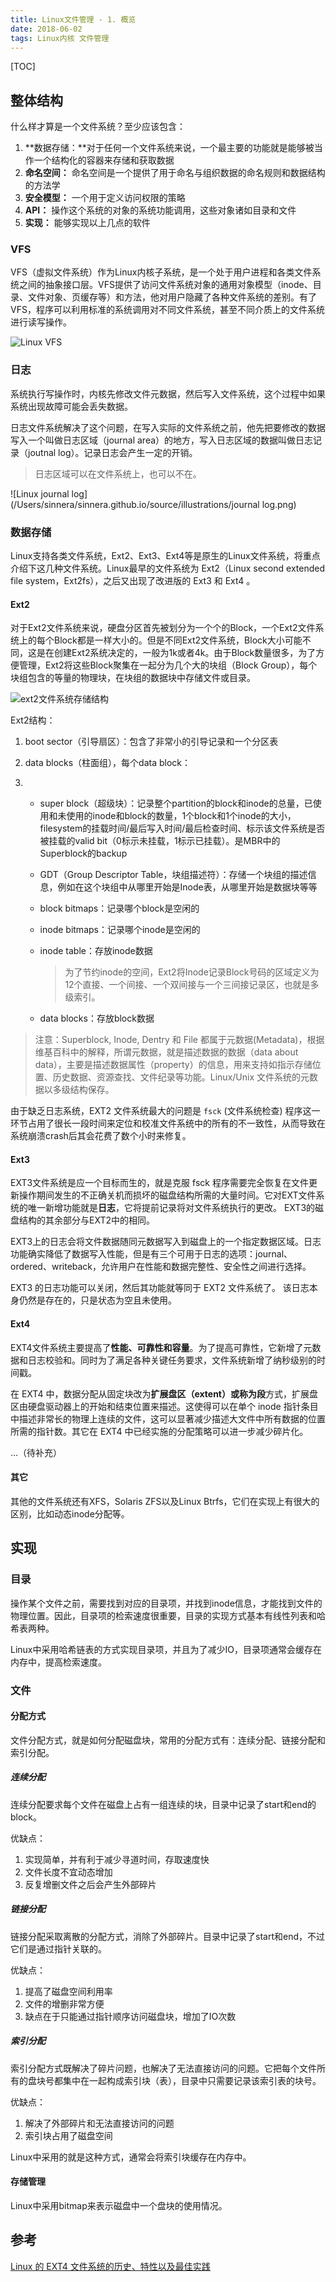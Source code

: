 ```yaml
---
title: Linux文件管理 - 1. 概览
date: 2018-06-02
tags: Linux内核 文件管理
---
```


[TOC]

## 整体结构

什么样才算是一个文件系统？至少应该包含：

1. **数据存储：**对于任何一个文件系统来说，一个最主要的功能就是能够被当作一个结构化的容器来存储和获取数据
2. **命名空间：** 命名空间是一个提供了用于命名与组织数据的命名规则和数据结构的方法学
3. **安全模型：** 一个用于定义访问权限的策略
4. **API：** 操作这个系统的对象的系统功能调用，这些对象诸如目录和文件
5. **实现：** 能够实现以上几点的软件

### VFS

VFS（虚拟文件系统）作为Linux内核子系统，是一个处于用户进程和各类文件系统之间的抽象接口层。VFS提供了访问文件系统对象的通用对象模型（inode、目录、文件对象、页缓存等）和方法，他对用户隐藏了各种文件系统的差别。有了VFS，程序可以利用标准的系统调用对不同文件系统，甚至不同介质上的文件系统进行读写操作。

![Linux VFS](/Users/sinnera/sinnera.github.io/source/illustrations/VFS.png)

### 日志

系统执行写操作时，内核先修改文件元数据，然后写入文件系统，这个过程中如果系统出现故障可能会丢失数据。

日志文件系统解决了这个问题，在写入实际的文件系统之前，他先把要修改的数据写入一个叫做日志区域（journal area）的地方，写入日志区域的数据叫做日志记录（joutnal log）。记录日志会产生一定的开销。

> 日志区域可以在文件系统上，也可以不在。

![Linux journal log](/Users/sinnera/sinnera.github.io/source/illustrations/journal log.png)

### 数据存储

Linux支持各类文件系统，Ext2、Ext3、Ext4等是原生的Linux文件系统，将重点介绍下这几种文件系统。Linux最早的文件系统为 Ext2（Linux second extended file system，Ext2fs），之后又出现了改进版的 Ext3 和 Ext4 。

#### Ext2

对于Ext2文件系统来说，硬盘分区首先被划分为一个个的Block，一个Ext2文件系统上的每个Block都是一样大小的。但是不同Ext2文件系统，Block大小可能不同，这是在创建Ext2系统决定的，一般为1k或者4k。由于Block数量很多，为了方便管理，Ext2将这些Block聚集在一起分为几个大的块组（Block Group），每个块组包含的等量的物理块，在块组的数据块中存储文件或目录。

![ext2文件系统存储结构](/Users/sinnera/sinnera.github.io/source/illustrations/Ext2.png)

Ext2结构：

1. boot sector（引导扇区）：包含了非常小的引导记录和一个分区表

2. data blocks（柱面组），每个data block：

3. - super block（超级块）：记录整个partition的block和inode的总量，已使用和未使用的inode和block的数量，1个block和1个inode的大小，filesystem的挂载时间/最后写入时间/最后检查时间、标示该文件系统是否被挂载的valid bit（0标示未挂载，1标示已挂载）。是MBR中的Superblock的backup

   - GDT（Group Descriptor Table，块组描述符）：存储一个块组的描述信息，例如在这个块组中从哪里开始是Inode表，从哪里开始是数据块等等

   - block bitmaps：记录哪个block是空闲的

   - inode bitmaps：记录哪个inode是空闲的

   - inode table：存放inode数据

     > 为了节约inode的空间，Ext2将Inode记录Block号码的区域定义为12个直接、一个间接、一个双间接与一个三间接记录区，也就是多级索引。

   - data blocks：存放block数据

> 注意：Superblock, Inode, Dentry 和 File 都属于元数据(Metadata)，根据维基百科中的解释，所谓元数据，就是描述数据的数据（data about data），主要是描述数据属性（property）的信息，用来支持如指示存储位置、历史数据、资源查找、文件纪录等功能。Linux/Unix 文件系统的元数据以多级结构保存。

由于缺乏日志系统，EXT2 文件系统最大的问题是 `fsck` (文件系统检查) 程序这一环节占用了很长一段时间来定位和校准文件系统中的所有的不一致性，从而导致在系统崩溃crash后其会花费了数个小时来修复。

#### Ext3

EXT3文件系统是应一个目标而生的，就是克服 fsck 程序需要完全恢复在文件更新操作期间发生的不正确关机而损坏的磁盘结构所需的大量时间。它对EXT文件系统的唯一新增功能就是**日志**，它将提前记录将对文件系统执行的更改。 EXT3的磁盘结构的其余部分与EXT2中的相同。

EXT3上的日志会将文件数据随同元数据写入到磁盘上的一个指定数据区域。日志功能确实降低了数据写入性能，但是有三个可用于日志的选项：journal、ordered、writeback，允许用户在性能和数据完整性、安全性之间进行选择。 

EXT3 的日志功能可以关闭，然后其功能就等同于 EXT2 文件系统了。 该日志本身仍然是存在的，只是状态为空且未使用。 

#### Ext4

EXT4文件系统主要提高了**性能、可靠性和容量**。为了提高可靠性，它新增了元数据和日志校验和。同时为了满足各种关键任务要求，文件系统新增了纳秒级别的时间戳。

在 EXT4 中，数据分配从固定块改为**扩展盘区（extent）或称为段**方式，扩展盘区由硬盘驱动器上的开始和结束位置来描述。这使得可以在单个 inode 指针条目中描述非常长的物理上连续的文件，这可以显著减少描述大文件中所有数据的位置所需的指针数。其它在 EXT4 中已经实施的分配策略可以进一步减少碎片化。

…（待补充）

#### 其它

其他的文件系统还有XFS，Solaris ZFS以及Linux Btrfs，它们在实现上有很大的区别，比如动态inode分配等。

## 实现

### 目录

操作某个文件之前，需要找到对应的目录项，并找到inode信息，才能找到文件的物理位置。因此，目录项的检索速度很重要，目录的实现方式基本有线性列表和哈希表两种。

Linux中采用哈希链表的方式实现目录项，并且为了减少IO，目录项通常会缓存在内存中，提高检索速度。

### 文件

#### 分配方式

文件分配方式，就是如何分配磁盘块，常用的分配方式有：连续分配、链接分配和索引分配。

##### 连续分配

连续分配要求每个文件在磁盘上占有一组连续的块，目录中记录了start和end的block。

优缺点：

1. 实现简单，并有利于减少寻道时间，存取速度快
2. 文件长度不宜动态增加
3. 反复增删文件之后会产生外部碎片

##### 链接分配

链接分配采取离散的分配方式，消除了外部碎片。目录中记录了start和end，不过它们是通过指针关联的。

优缺点：

1. 提高了磁盘空间利用率
2. 文件的增删非常方便
3. 缺点在于只能通过指针顺序访问磁盘块，增加了IO次数

##### 索引分配

索引分配方式既解决了碎片问题，也解决了无法直接访问的问题。它把每个文件所有的盘块号都集中在一起构成索引块（表），目录中只需要记录该索引表的块号。

优缺点：

1. 解决了外部碎片和无法直接访问的问题
2. 索引块占用了磁盘空间

Linux中采用的就是这种方式，通常会将索引块缓存在内存中。

#### 存储管理

Linux中采用bitmap来表示磁盘中一个盘块的使用情况。

## 参考

[Linux 的 EXT4 文件系统的历史、特性以及最佳实践](https://linux.cn/article-8685-1.html)
